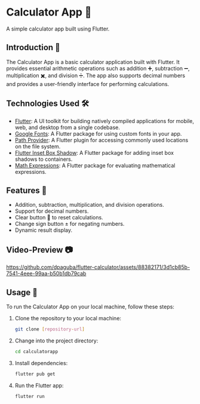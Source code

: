 # Calculator App 🧮

A simple calculator app built using Flutter.

## Introduction 📝

The Calculator App is a basic calculator application built with Flutter. It provides essential arithmetic operations such as addition ➕, subtraction ➖, multiplication ✖️, and division ➗. The app also supports decimal numbers and provides a user-friendly interface for performing calculations.

## Technologies Used 🛠️
- [Flutter](https://flutter.dev/): A UI toolkit for building natively compiled applications for mobile, web, and desktop from a single codebase.
- [Google Fonts](https://pub.dev/packages/google_fonts): A Flutter package for using custom fonts in your app.
- [Path Provider](https://pub.dev/packages/path_provider): A Flutter plugin for accessing commonly used locations on the file system.
- [Flutter Inset Box Shadow](https://pub.dev/packages/flutter_inset_box_shadow): A Flutter package for adding inset box shadows to containers.
- [Math Expressions](https://pub.dev/packages/math_expressions): A Flutter package for evaluating mathematical expressions.

## Features 🚀

- Addition, subtraction, multiplication, and division operations.
- Support for decimal numbers.
- Clear button 🔄 to reset calculations.
- Change sign button ± for negating numbers.
- Dynamic result display.

## Video-Preview 📷

https://github.com/dpaguba/flutter-calculator/assets/88382171/3d1cb85b-7541-4eee-99aa-b50b1db79cab

## Usage 🚀

To run the Calculator App on your local machine, follow these steps:

1. Clone the repository to your local machine:

   ```bash
   git clone [repository-url]
2. Change into the project directory:

    ```bash
    cd calculatorapp
3. Install dependencies:

    ```bash
    flutter pub get
4. Run the Flutter app:

    ```bash
    flutter run
